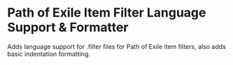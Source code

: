 # Path of Exile Item Filter Language Support & Formatter

Adds language support for .filter files for Path of Exile item filters, also adds basic indentation formatting.